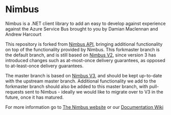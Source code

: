 # Nimbus
Nimbus is a .NET client library to add an easy to develop against experience against the Azure Service Bus brought to you by Damian Maclennan and Andrew Harcourt

This repository is forked from [Nimbus API](https://github.com/NimbusAPI), bringing additional functionality on top of the functionality provided by Nimbus. This forkmaster branch is the default branch, and is still based on [Nimbus V2](https://github.com/NimbusAPI/Nimbus_v2), since version 3 has introduced changes such as at-most-once delivery guarantees, as opposed to at-least-once delivery guarantees.

The master branch is based on [Nimbus V3](https://github.com/NimbusAPI/Nimbus), and should be kept up-to-date with the upstream master branch. Additional functionality we add to the forkmaster branch should also be added to this master branch, with pull-requests sent to Nimbus - ideally we would like to migrate over to V3 in the future, once it has matured.

For more information go to [The Nimbus website](http://nimbusapi.github.io/) or our [Documentation Wiki](https://github.com/NimbusAPI/Nimbus/wiki)
